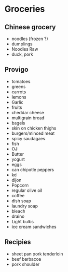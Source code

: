 # Groceries

## Chinese grocery

- noodles (frozen ?)
- dumplings
- Noodles Raw
- duck, pork

## Provigo

- tomatoes
- greens
- carrots
- lemons
- Garlic
- fruits
- cheddar cheese
- multigrain bread
- bagels
- skin on chicken thighs
- burgers/minced meat
- spicy saudagaes
- fish
- OJ
- Butter
- yogurt
- eggs
- can chipotle peppers
- kd
- dijon
- Popcorn
- regular olive oil
- coffee
- dish soap
- laundry soap
- bleach
- draino
- Light bulbs
- ice cream sandwiches

## Recipies

- sheet pan pork tenderloin
- beef barbacoa
- pork shoulder
